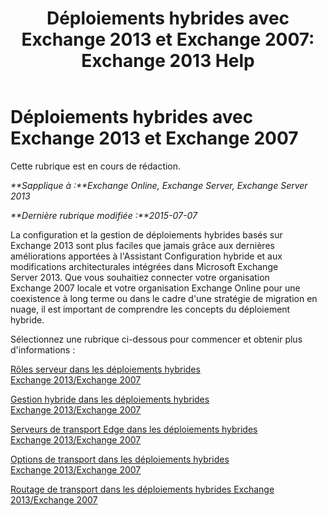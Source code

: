 ﻿---
title: 'Déploiements hybrides avec Exchange 2013 et Exchange 2007: Exchange 2013 Help'
TOCTitle: Déploiements hybrides avec Exchange 2013 et Exchange 2007
ms:assetid: 9ba4e071-cff4-4ae4-974a-935f818c04d6
ms:mtpsurl: https://technet.microsoft.com/fr-fr/library/Dn197893(v=EXCHG.150)
ms:contentKeyID: 54651603
ms.date: 01/10/2018
mtps_version: v=EXCHG.150
ms.translationtype: HT
---

# Déploiements hybrides avec Exchange 2013 et Exchange 2007

Cette rubrique est en cours de rédaction.  

_**Sapplique à :**Exchange Online, Exchange Server, Exchange Server 2013_

_**Dernière rubrique modifiée :**2015-07-07_

La configuration et la gestion de déploiements hybrides basés sur Exchange 2013 sont plus faciles que jamais grâce aux dernières améliorations apportées à l'Assistant Configuration hybride et aux modifications architecturales intégrées dans Microsoft Exchange Server 2013. Que vous souhaitiez connecter votre organisation Exchange 2007 locale et votre organisation Exchange Online pour une coexistence à long terme ou dans le cadre d'une stratégie de migration en nuage, il est important de comprendre les concepts du déploiement hybride.

Sélectionnez une rubrique ci-dessous pour commencer et obtenir plus d'informations :

[Rôles serveur dans les déploiements hybrides Exchange 2013/Exchange 2007](server-roles-in-exchange-2013-exchange-2007-hybrid-deployments-exchange-2013-help.md)

[Gestion hybride dans les déploiements hybrides Exchange 2013/Exchange 2007](hybrid-management-in-exchange-2013-exchange-2007-hybrid-deployments-exchange-2013-help.md)

[Serveurs de transport Edge dans les déploiements hybrides Exchange 2013/Exchange 2007](edge-transport-servers-in-exchange-2013-exchange-2007-hybrid-deployments-exchange-2013-help.md)

[Options de transport dans les déploiements hybrides Exchange 2013/Exchange 2007](transport-options-in-exchange-2013-exchange-2007-hybrid-deployments-exchange-2013-help.md)

[Routage de transport dans les déploiements hybrides Exchange 2013/Exchange 2007](transport-routing-in-exchange-2013-exchange-2007-hybrid-deployments-exchange-2013-help.md)

